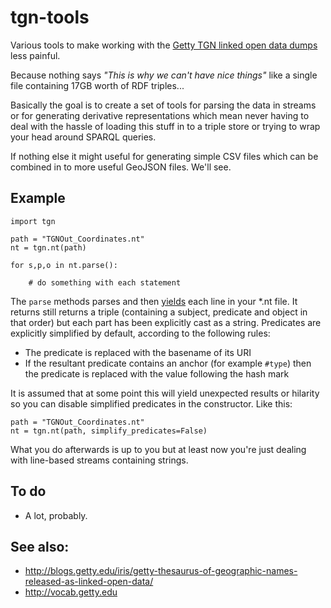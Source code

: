 # tgn-tools

Various tools to make working with the [Getty TGN linked open data dumps](http://blogs.getty.edu/iris/getty-thesaurus-of-geographic-names-released-as-linked-open-data/) less painful.

Because nothing says _"This is why we can't have nice things"_ like a single file containing 17GB worth of RDF triples...

Basically the goal is to create a set of tools for parsing the data in streams or for generating derivative representations which mean never having to deal with the hassle of loading this stuff in to a triple store or trying to wrap your head around SPARQL queries.

If nothing else it might useful for generating simple CSV files which can be combined in to more useful GeoJSON files. We'll see.

## Example

	import tgn
   
	path = "TGNOut_Coordinates.nt"
	nt = tgn.nt(path)

	for s,p,o in nt.parse():

		# do something with each statement

The `parse` methods parses and then [yields](https://docs.python.org/2/reference/simple_stmts.html#the-yield-statement) each line in your *.nt file. It returns still returns a triple (containing a subject, predicate and object in that order) but each part has been explicitly cast as a string. Predicates are explicitly simplified by default, according to the following rules:

* The predicate is replaced with the basename of its URI
* If the resultant predicate contains an anchor (for example `#type`) then the predicate is replaced with the value following the hash mark

It is assumed that at some point this will yield unexpected results or hilarity so you can disable simplified predicates in the constructor. Like this:

    path = "TGNOut_Coordinates.nt"
    nt = tgn.nt(path, simplify_predicates=False)

What you do afterwards is up to you but at least now you're just dealing with line-based streams containing strings.

## To do

* A lot, probably.

## See also:

* http://blogs.getty.edu/iris/getty-thesaurus-of-geographic-names-released-as-linked-open-data/
* http://vocab.getty.edu
